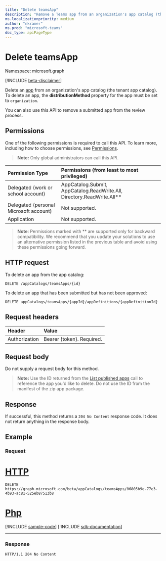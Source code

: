 ```yaml
---
title: "Delete teamsApp"
description: "Remove a Teams app from an organization's app catalog (the tenant app catalog). "
ms.localizationpriority: medium
author: "nkramer"
ms.prod: "microsoft-teams"
doc_type: apiPageType
---
```


# Delete teamsApp

Namespace: microsoft.graph

[!INCLUDE [beta-disclaimer](../../includes/beta-disclaimer.md)]

<!-- markdownlint-disable MD001 -->

Delete an [app](../resources/teamsapp.md) from an organization's app catalog (the tenant app catalog). To delete an app, the **distributionMethod** property for the app must be set to `organization`.

You can also use this API to remove a submitted app from the review process.

## Permissions

One of the following permissions is required to call this API. To learn more, including how to choose permissions, see [Permissions](/graph/permissions-reference).

>**Note:** Only global administrators can call this API. 

| Permission Type                        | Permissions (from least to most privileged)|
|:----------------------------------     |:-------------|
| Delegated (work or school account) | AppCatalog.Submit, AppCatalog.ReadWrite.All, Directory.ReadWrite.All** |
| Delegated (personal Microsoft account) | Not supported.|
| Application                            | Not supported. |

> **Note**: Permissions marked with ** are supported only for backward compatibility. We recommend that you update your solutions to use an alternative permission listed in the previous table and avoid using these permissions going forward.

## HTTP request

<!-- { "blockType": "ignored" } -->

To delete an app from the app catalog:

```http
DELETE /appCatalogs/teamsApps/{id}
```

To delete an app that has been submitted but has not been approved:

```http
DELETE appCatalogs/teamsApps/{appId}/appDefinitions/{appDefinitionId}
```

## Request headers

| Header        | Value           |
|:--------------|:--------------  |
| Authorization | Bearer {token}. Required.  |

## Request body

Do not supply a request body for this method.

>**Note:** Use the ID returned from the [List published apps](./appcatalogs-list-teamsapps.md) call to reference the app you'd like to delete. Do not use the ID from the manifest of the zip app package.

## Response

If successful, this method returns a `204 No Content` response code. It does not return anything in the response body.

## Example

### Request


# [HTTP](#tab/http)
<!-- {
  "blockType": "request",
  "name": "delete_teamsapp"
}-->

```http
DELETE https://graph.microsoft.com/beta/appCatalogs/teamsApps/06805b9e-77e3-4b93-ac81-525eb87513b8
```

# [Php](#tab/php)
[!INCLUDE [sample-code](../includes/snippets/php/delete-teamsapp-php-snippets.md)]
[!INCLUDE [sdk-documentation](../includes/snippets/snippets-sdk-documentation-link.md)]

---


<!-- markdownlint-disable MD024 -->

### Response

<!-- {
  "blockType": "response"
} -->

```http
HTTP/1.1 204 No Content
```
